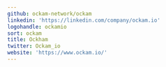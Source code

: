 ```yaml
---
github: ockam-network/ockam
linkedin: 'https://linkedin.com/company/ockam.io'
logohandle: ockamio
sort: ockam
title: Ockham
twitter: Ockam_io
website: 'https://www.ockam.io/'
---
```

